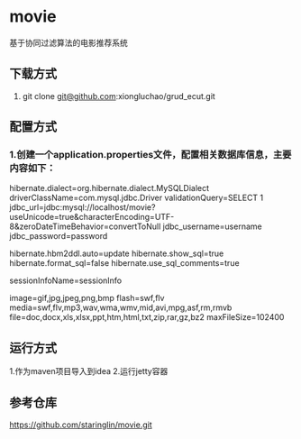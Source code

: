 # movie
基于协同过滤算法的电影推荐系统 
## 下载方式
1. git clone git@github.com:xiongluchao/grud_ecut.git
## 配置方式
### 1.创建一个application.properties文件，配置相关数据库信息，主要内容如下：
hibernate.dialect=org.hibernate.dialect.MySQLDialect
driverClassName=com.mysql.jdbc.Driver
validationQuery=SELECT 1
jdbc_url=jdbc:mysql://localhost/movie?useUnicode=true&characterEncoding=UTF-8&zeroDateTimeBehavior=convertToNull
jdbc_username=username     
jdbc_password=password

hibernate.hbm2ddl.auto=update
hibernate.show_sql=true
hibernate.format_sql=false
hibernate.use_sql_comments=true

sessionInfoName=sessionInfo

image=gif,jpg,jpeg,png,bmp
flash=swf,flv
media=swf,flv,mp3,wav,wma,wmv,mid,avi,mpg,asf,rm,rmvb
file=doc,docx,xls,xlsx,ppt,htm,html,txt,zip,rar,gz,bz2
maxFileSize=102400

## 运行方式
1.作为maven项目导入到idea
2.运行jetty容器

## 参考仓库
https://github.com/staringlin/movie.git
